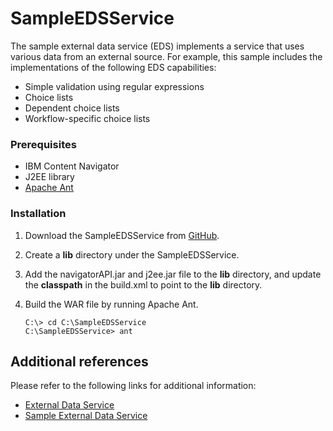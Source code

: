 # SampleEDSService

The sample external data service (EDS) implements a service that uses various data from an external source. For example, this sample includes the implementations of the following EDS capabilities:
* Simple validation using regular expressions
* Choice lists
* Dependent choice lists
* Workflow-specific choice lists

### Prerequisites

* IBM Content Navigator
* J2EE library
* [Apache Ant](http://ant.apache.org/)

### Installation

1. Download the SampleEDSService from [GitHub](https://github.com/ibm-ecm/ibm-content-navigator-samples/tree/master/SampleEDSService).
2. Create a **lib** directory under the SampleEDSService.
3. Add the navigatorAPI.jar and j2ee.jar file to the **lib** directory, and update the **classpath** in the build.xml to point to the **lib** directory.
4. Build the WAR file by running Apache Ant.

    ```
    C:\> cd C:\SampleEDSService
    C:\SampleEDSService> ant
    ```

## Additional references

Please refer to the following links for additional information:
* [External Data Service](https://www.ibm.com/support/knowledgecenter/SSEUEX_3.0.7/com.ibm.developingeuc.doc/eucap001.htm)
* [Sample External Data Service](https://www.ibm.com/support/knowledgecenter/SSEUEX_3.0.7/com.ibm.developingeuc.doc/eucap005.htm)